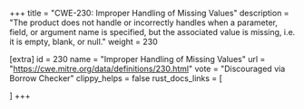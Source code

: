 +++
title = "CWE-230: Improper Handling of Missing Values"
description	= "The product does not handle or incorrectly handles when a parameter, field, or argument name is specified, but the associated value is missing, i.e. it is empty, blank, or null."
weight = 230

[extra]
id = 230
name = "Improper Handling of Missing Values"
url = "https://cwe.mitre.org/data/definitions/230.html"
vote = "Discouraged via Borrow Checker"
clippy_helps = false
rust_docs_links = [
	
]
+++

